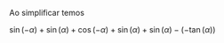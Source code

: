 Ao simplificar temos

$\sin{(-\alpha)}+\sin{(\alpha)}+\cos{(-\alpha)}+\sin{(\alpha)}+\sin{(\alpha)}-(-\tan{(\alpha)})$